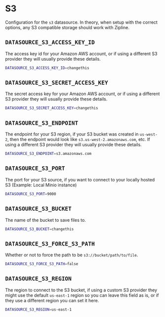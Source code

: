 # S3
Configuration for the `s3` datasource. In theory, when setup with the correct options, any S3 compatible storage should work with Zipline.

## `DATASOURCE_S3_ACCESS_KEY_ID`
The access key id for your Amazon AWS account, or if using a different S3 provider they will usually provide these details.
```bash
DATASOURCE_S3_ACCESS_KEY_ID=changethis
```

## `DATASOURCE_S3_SECRET_ACCESS_KEY`
The secret access key for your Amazon AWS account, or if using a different S3 provider they will usually provide these details.
```bash
DATASOURCE_S3_SECRET_ACCESS_KEY=changethis
```

## `DATASOURCE_S3_ENDPOINT`
The endpoint for your S3 region, if your S3 bucket was created in `us-west-2`, then the endpoint would look like `s3.us-west-2.amazonaws.com`, etc. If using a different S3 provider they will usually provide these details.
```bash
DATASOURCE_S3_ENDPOINT=s3.amazonaws.com
```

## `DATASOURCE_S3_PORT`
The port for your S3 source, if you want to connect to your locally hosted S3 (Example: Local Minio instance)
```bash
DATASOURCE_S3_PORT=9000
```

## `DATASOURCE_S3_BUCKET`
The name of the bucket to save files to.
```bash
DATASOURCE_S3_BUCKET=changethis
```

## `DATASOURCE_S3_FORCE_S3_PATH`
Whether or not to force the path to be `s3://bucket/path/to/file`.
```bash
DATASOURCE_S3_FORCE_S3_PATH=false
```

## `DATASOURCE_S3_REGION`
The region to connect to the S3 bucket, if using a custom S3 provider they might use the default `us-east-1` region so you can leave this field as is, or if they use a different region you can set it here.
```bash
DATASOURCE_S3_REGION=us-east-1
```
